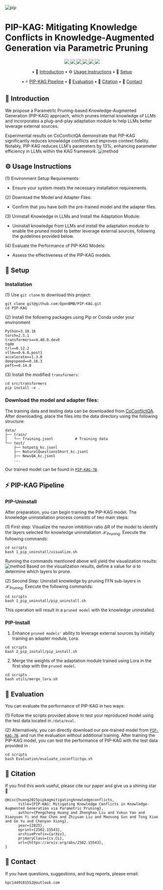 ![pip](assets/pip.png)
# PIP-KAG: Mitigating Knowledge Conflicts in Knowledge-Augmented Generation via Parametric Pruning

<!-- <p align="center">
[![GitHub](https://img.shields.io/badge/GitHub-PIP--KAG-black?logo=github)](https://github.com/OpenBMB/PIP-KAG)
[![arXiv](https://img.shields.io/badge/Paper-PIP--KAG-B31B1B?logo=arxiv&logoColor=white)](https://arxiv.org/pdf/2502.15543)
[![PIP-KAG](https://img.shields.io/badge/HuggingFace-PIP--KAG-yellow?logo=huggingface)](https://huggingface.co/papers/2502.15543)
[![HuggingFace](https://img.shields.io/badge/Model-PIP--KAG--7B-yellowgreen)](https://huggingface.co/chengpingan/PIP-KAG-7B)
[![HuggingFace](https://img.shields.io/badge/Dataset-CoConflictQA-important)](https://huggingface.co/datasets/chengpingan/CoConflictQA)
</p> -->
<p align="center">
  <a href="https://github.com/OpenBMB/PIP-KAG" alt="GitHub">
    <img src="https://img.shields.io/badge/GitHub-PIP--KAG-black?logo=github"/>
  </a>
  <a href="https://arxiv.org/pdf/2502.15543" alt="Paper">
    <img src="https://img.shields.io/badge/Paper-PIP--KAG-B31B1B?logo=arxiv&logoColor=white"/>
  </a>
  <a href="https://huggingface.co/papers/2502.15543" alt="HuggingFace Paper">
    <img src="https://img.shields.io/badge/HF Space-PIP--KAG-yellow?logo=huggingface"/>
  </a>
  <a href="https://huggingface.co/chengpingan/PIP-KAG-7B" alt="Model">
    <img src="https://img.shields.io/badge/Model-PIP--KAG--7B-yellowgreen"/>
  </a>
  <a href="https://huggingface.co/datasets/chengpingan/CoConflictQA" alt="Dataset">
    <img src="https://img.shields.io/badge/Benchmark-CoConflictQA-important"/>
  </a>
  <a href="https://huggingface.co/datasets/chengpingan/PIP-KAG" alt="Dataset">
    <img src="https://img.shields.io/badge/Training Set-CoConflictQA-important"/>
  </a>
</p>


<div align="center">
<p align="center" dir="auto">

• 🎯 [Introduction](#-introduction) 
• ⚙️ [Usage Instructions](#%EF%B8%8F-usage-instructions)
• 🔧 [Setup](#-setup)
</p>
<p align="center" dir="auto">

• ⚡ [PIP-KAG Pipeline](#-pip-kag-pipeline) 
• 📃 [Evaluation](#-evaluation) 
• 📝 [Citation](#-citation)
• 📨 [Contact](#-contact)
</p>
</div>

## 🎯 Introduction
We propose a ParametrIc Pruning-based Knowledge-Augmented Generation (PIP-KAG) approach, which prunes internal knowledge of LLMs and incorporates a plug-and-play adaptation module to help LLMs better leverage external sources. 

Experimental results on CoConflictQA demonstrate that PIP-KAG significantly reduces knowledge conflicts and improves context fidelity. Notably, PIP-KAG reduces LLM's parameters by 13%, enhancing parameter efficiency in LLMs within the KAG framework.
![method](assets/method.png)

## ⚙️ Usage Instructions
(1) Environment Setup Requirements:
- Ensure your system meets the necessary installation requirements.

(2) Download the Model and Adapter Files:
- Confirm that you have both the pre-trained model and the adapter files.

(3) Uninstall Knowledge in LLMs and Install the Adaptation Module:
- Uninstall knowledge from LLMs and install the adaptation module to enable the pruned model to better leverage external sources, following the guidelines provided below.

(4) Evaluate the Performance of PIP-KAG Models:
- Assess the effectiveness of the PIP-KAG models.

## 🔧 Setup
### Installation
(1) Use `git clone` to download this project:
```
git clone git@github.com:OpenBMB/PIP-KAG.git
cd PIP-KAG
```
(2) Install the following packages using Pip or Conda under your environment
```
Python=3.10.16
torch=2.5.1
transformers==4.48.0.dev0
tqdm
trl==0.12.2
vllm==0.6.6.post1
accelerate==1.3.0
deepspeed==0.16.3
peft==0.14.0
```
(3) Install the modified `transformers`:
```
cd src/transformers
pip install -e .
```

### Download the model and adapter files:
The training data and testing data can be downloaded from [CoConflictQA](https://huggingface.co/datasets/chengpingan/PIP-KAG). After downloading, place the files into the data directory using the following structure:
```
data/
├── train/
│   └── Training.jsonl          # Training data
└── test/
    ├── hotpotq_kc.jsonl     
    ├── NaturalQuestionsShort_kc.jsonl 
    ├── NewsQA_kc.jsonl        
    ...
```
Our trained model can be found in [`PIP-KAG-7B`](https://huggingface.co/chengpingan/PIP-KAG-7B).


## ⚡ PIP-KAG Pipeline
### PIP-Uninstall
After preparation, you can begin training the PIP-KAG model. The knowledge uninstallation process consists of two main steps:

(1) First step: Visualize the neuron inhibition ratio $\Delta R$ of the model to identify the layers selected for knowledge uninstallation $\mathcal{H}_\text{Pruning}$. Execute the following commands:
```
cd scripts
bash 1_pip_uninstall/visualize.sh
```
Running the commands mentioned above will yield the visualization results:
![method](assets/activations_llama3_8b_instruct.png)
Based on the visualization results, define a value for $\alpha$ to determine which layers to prune.

(2) Second Step: Uninstall knowledge by pruning FFN sub-layers in $\mathcal{H}_\text{Pruning}$. Execute the following commands:
```
cd scripts
bash 1_pip_uninstall/pip_uninstall.sh
```
This operation will result in a `pruned model` with the knowledge uninstalled.

### PIP-Install

1. Enhance `pruned models'` ability to leverage external sources by initially training an adapter module, Lora.
```
cd scripts
bash 2_pip_install/pip_install.sh
```
2. Merge the weights of the adaptation module trained using Lora in the first step with the `pruned model`.
```
cd scripts
bash utils/merge_lora.sh
```

## 📃 Evaluation
You can evaluate the performance of PIP-KAG in two ways:

(1) Follow the scripts provided above to test your reproduced model using the test data located in `/data/eval`.

(2) Alternatively, you can directly download our pre-trained model from [`PIP-KAG-7B`](https://huggingface.co/chengpingan/PIP-KAG-7B). and run the evaluation without additional training.
After training the PIP-KAG model, you can test the performance of PIP-KAG with the test data provided in .

```
cd scripts
bash Evaluation/evaluate_coconflictqa.sh
```

## 📝 Citation
If you find this work useful, please cite our paper and give us a shining star 🌟
```
@misc{huang2025pipkagmitigatingknowledgeconflicts,
      title={PIP-KAG: Mitigating Knowledge Conflicts in Knowledge-Augmented Generation via Parametric Pruning}, 
      author={Pengcheng Huang and Zhenghao Liu and Yukun Yan and Xiaoyuan Yi and Hao Chen and Zhiyuan Liu and Maosong Sun and Tong Xiao and Ge Yu and Chenyan Xiong},
      year={2025},
      eprint={2502.15543},
      archivePrefix={arXiv},
      primaryClass={cs.CL},
      url={https://arxiv.org/abs/2502.15543}, 
}
```

## 📨 Contact
If you have questions, suggestions, and bug reports, please email:
```
hpc1449181552@outlook.com
```
